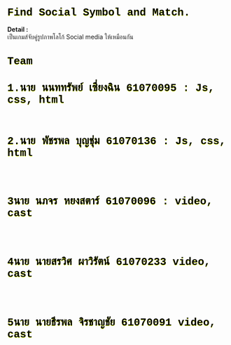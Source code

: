 # Find Social Symbol and Match.
<style>
  h1{
    font-family: "Courier New", "Lucida Console";
    font-weight: bold;
    color: black;
    font-size: 24px;
    text-shadow: 0px 1px hsl(66,100%,50%);
  }
  </style>
<b>Detail : </b><br>
เป็นเกมส์จับคู่รูปภาพโลโก้ Social media ให้เหมือนกัน<br>

# Team
<h1 font-family: "Courier New", "Lucida Console";>1.นาย นนททรัพย์ เซี่ยงฉิน 61070095 : Js, css, html</h1>
<br><h1>2.นาย พัชรพล บุญชุ่ม 61070136 : Js, css, html</h1><br>
<br><h1>3นาย นภจร หยงสตาร์ 61070096 : video, cast</h1><br>
<br><h1>4นาย นายสรวิศ ผาวิรัตน์ 61070233 video, cast</h1><br>
<br><h1>5นาย นายธีรพล จิรชาญชัย 61070091 video, cast</h1>
